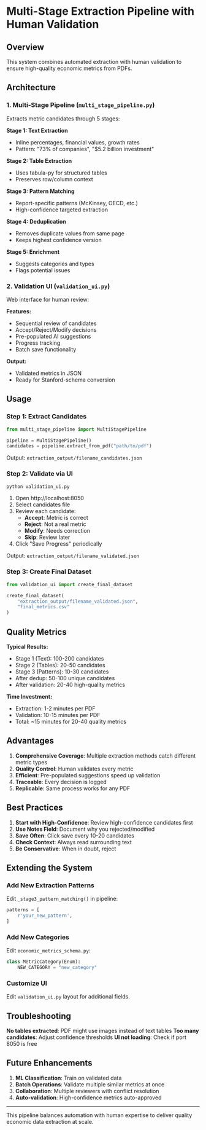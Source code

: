 # Multi-Stage Extraction Pipeline with Human Validation

## Overview
This system combines automated extraction with human validation to ensure high-quality economic metrics from PDFs.

## Architecture

### 1. Multi-Stage Pipeline (`multi_stage_pipeline.py`)
Extracts metric candidates through 5 stages:

**Stage 1: Text Extraction**
- Inline percentages, financial values, growth rates
- Pattern: "73% of companies", "$5.2 billion investment"

**Stage 2: Table Extraction** 
- Uses tabula-py for structured tables
- Preserves row/column context

**Stage 3: Pattern Matching**
- Report-specific patterns (McKinsey, OECD, etc.)
- High-confidence targeted extraction

**Stage 4: Deduplication**
- Removes duplicate values from same page
- Keeps highest confidence version

**Stage 5: Enrichment**
- Suggests categories and types
- Flags potential issues

### 2. Validation UI (`validation_ui.py`)
Web interface for human review:

**Features:**
- Sequential review of candidates
- Accept/Reject/Modify decisions
- Pre-populated AI suggestions
- Progress tracking
- Batch save functionality

**Output:**
- Validated metrics in JSON
- Ready for Stanford-schema conversion

## Usage

### Step 1: Extract Candidates
```python
from multi_stage_pipeline import MultiStagePipeline

pipeline = MultiStagePipeline()
candidates = pipeline.extract_from_pdf("path/to/pdf")
```

Output: `extraction_output/filename_candidates.json`

### Step 2: Validate via UI
```bash
python validation_ui.py
```

1. Open http://localhost:8050
2. Select candidates file
3. Review each candidate:
   - **Accept**: Metric is correct
   - **Reject**: Not a real metric
   - **Modify**: Needs correction
   - **Skip**: Review later
4. Click "Save Progress" periodically

Output: `extraction_output/filename_validated.json`

### Step 3: Create Final Dataset
```python
from validation_ui import create_final_dataset

create_final_dataset(
    "extraction_output/filename_validated.json",
    "final_metrics.csv"
)
```

## Quality Metrics

**Typical Results:**
- Stage 1 (Text): 100-200 candidates
- Stage 2 (Tables): 20-50 candidates
- Stage 3 (Patterns): 10-30 candidates
- After dedup: 50-100 unique candidates
- After validation: 20-40 high-quality metrics

**Time Investment:**
- Extraction: 1-2 minutes per PDF
- Validation: 10-15 minutes per PDF
- Total: ~15 minutes for 20-40 quality metrics

## Advantages

1. **Comprehensive Coverage**: Multiple extraction methods catch different metric types
2. **Quality Control**: Human validates every metric
3. **Efficient**: Pre-populated suggestions speed up validation
4. **Traceable**: Every decision is logged
5. **Replicable**: Same process works for any PDF

## Best Practices

1. **Start with High-Confidence**: Review high-confidence candidates first
2. **Use Notes Field**: Document why you rejected/modified
3. **Save Often**: Click save every 10-20 candidates
4. **Check Context**: Always read surrounding text
5. **Be Conservative**: When in doubt, reject

## Extending the System

### Add New Extraction Patterns
Edit `_stage3_pattern_matching()` in pipeline:
```python
patterns = [
    r'your_new_pattern',
]
```

### Add New Categories
Edit `economic_metrics_schema.py`:
```python
class MetricCategory(Enum):
    NEW_CATEGORY = "new_category"
```

### Customize UI
Edit `validation_ui.py` layout for additional fields.

## Troubleshooting

**No tables extracted**: PDF might use images instead of text tables
**Too many candidates**: Adjust confidence thresholds
**UI not loading**: Check if port 8050 is free

## Future Enhancements

1. **ML Classification**: Train on validated data
2. **Batch Operations**: Validate multiple similar metrics at once  
3. **Collaboration**: Multiple reviewers with conflict resolution
4. **Auto-validation**: High-confidence metrics auto-approved

---

This pipeline balances automation with human expertise to deliver quality economic data extraction at scale.
